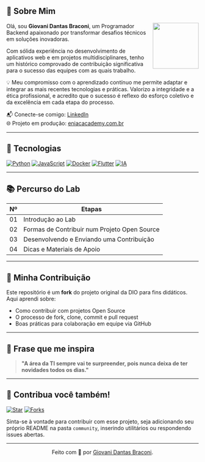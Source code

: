 ## 👤 Sobre Mim

<img src="https://github.com/Giovani-Dantas-braconi.png" width="120px" align="right" />

Olá, sou **Giovani Dantas Braconi**, um Programador Backend apaixonado por transformar desafios técnicos em soluções inovadoras. 

Com sólida experiência no desenvolvimento de aplicativos web e em projetos multidisciplinares, tenho um histórico comprovado de contribuição significativa para o sucesso das equipes com as quais trabalho.

💡 Meu compromisso com o aprendizado contínuo me permite adaptar e integrar as mais recentes tecnologias e práticas. Valorizo a integridade e a ética profissional, e acredito que o sucesso é reflexo do esforço coletivo e da excelência em cada etapa do processo.

📬 Conecte-se comigo: [LinkedIn](https://linkedin.com/in/giovani-dantas-braconi)  
🌐 Projeto em produção: [eniacacademy.com.br](https://eniacacademy.com.br)

---

## 🧰 Tecnologias

[![Python](https://img.shields.io/badge/Python-3776AB?style=for-the-badge&logo=python&logoColor=white)](https://python.org)
[![JavaScript](https://img.shields.io/badge/JavaScript-F7DF1E?style=for-the-badge&logo=javascript&logoColor=black)](https://developer.mozilla.org/pt-BR/docs/Web/JavaScript)
[![Docker](https://img.shields.io/badge/Docker-2496ED?style=for-the-badge&logo=docker&logoColor=white)](https://www.docker.com/)
[![Flutter](https://img.shields.io/badge/Flutter-02569B?style=for-the-badge&logo=flutter&logoColor=white)](https://flutter.dev)
[![IA](https://img.shields.io/badge/Inteligência%20Artificial-000?style=for-the-badge&logo=openai&logoColor=white)](https://huggingface.co)

---

## 📚 Percurso do Lab

| Nº  | Etapas                                          |
|-----|-------------------------------------------------|
| 01  | Introdução ao Lab                               |
| 02  | Formas de Contribuir num Projeto Open Source    |
| 03  | Desenvolvendo e Enviando uma Contribuição       |
| 04  | Dicas e Materiais de Apoio                      |

---

## 🌟 Minha Contribuição

Este repositório é um **fork** do projeto original da DIO para fins didáticos. Aqui aprendi sobre:

- Como contribuir com projetos Open Source
- O processo de fork, clone, commit e pull request
- Boas práticas para colaboração em equipe via GitHub

---

## 💭 Frase que me inspira

> **"A área da TI sempre vai te surpreender, pois nunca deixa de ter novidades todos os dias."**

---

## 🙌 Contribua você também!

[![Star](https://img.shields.io/github/stars/digitalinnovationone/dio-lab-open-source?style=social)](https://github.com/digitalinnovationone/dio-lab-open-source/stargazers)
[![Forks](https://img.shields.io/github/forks/digitalinnovationone/dio-lab-open-source?style=social)](https://github.com/digitalinnovationone/dio-lab-open-source/forks)

Sinta-se à vontade para contribuir com esse projeto, seja adicionando seu próprio README na pasta `community`, inserindo utilitários ou respondendo issues abertas.

---

<div align="center">Feito com 💙 por <a href="https://github.com/Giovani-Dantas-Braconi">Giovani Dantas Braconi</a>.</div>
